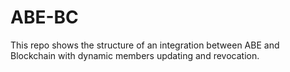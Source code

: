 # ABE-BC
This repo shows the structure of an integration between ABE and Blockchain with dynamic members updating and revocation.
